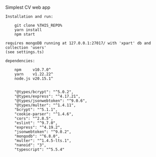 Simplest CV web app

    Installation and run:

        git clone %THIS_REPO%
        yarn install
        npm start

    requires mongoDB running at 127.0.0.1:27017/ with 'xpart' db and collection 'users'
    (see settings.ts)  
    
    dependencies:

        npm     v10.7.0^
        yarn    v1.22.22^
        node.js v20.15.1^
        
        
        "@types/bcrypt": "^5.0.2",
        "@types/express": "^4.17.21",
        "@types/jsonwebtoken": "^9.0.6",
        "@types/multer": "^1.4.11",
        "bcrypt": "^5.1.1",
        "cookie-parser": "^1.4.6",
        "cors": "^2.8.5",
        "eslint": "^9.7.0",
        "express": "^4.19.2",
        "jsonwebtoken": "^9.0.2",
        "mongodb": "^6.8.0",
        "multer": "^1.4.5-lts.1",
        "nanoid": "3",
        "typescript": "^5.5.4"
